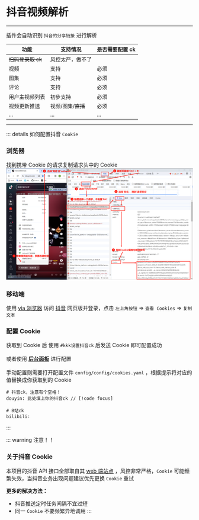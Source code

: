# 抖音视频解析

---

插件会自动识别 `抖音的分享链接` 进行解析

| 功能              | 支持情况           | 是否需要配置 ck |
| ----------------- | ------------------ | --------------- |
| ~~扫码登录取 ck~~ | 风控太严，做不了   |                 |
| 视频              | 支持               | 必须            |
| 图集              | 支持               | 必须            |
| 评论              | 支持               | 必须            |
| 用户主视频列表    | 初步支持           | 必须            |
| 视频更新推送      | 视频/图集/~~直播~~ | 必须            |
| ...               | ...                | ...             |

---

::: details 如何配置抖音 `Cookie`

### 浏览器

找到携带 Cookie 的请求复制请求头中的 Cookie
![img](../../public/intro/pic1.png)

### 移动端

使用 [via 浏览器](https://res.viayoo.com/v1/via-release-cn.apk) 访问 [抖音](https://www.douyin.com/) 网页版并登录，点击 `左上角按钮` => `查看 Cookies` => `复制文本`

### 配置 Cookie

获取到 Cookie 后 使用 `#kkk设置抖音ck` 后发送 Cookie 即可配置成功<br><br>
或者使用 [**后台面板**](../start/start.config.md) 进行配置<br><br>
手动配置则需要打开配置文件 `config/config/cookies.yaml` ，根据提示将对应的值替换成你获取到的 Cookie

```yaml{2}
# 抖音ck，注意有个空格！
douyin: 此处填上你的抖音ck // [!code focus]

# B站ck
bilibili: 
```

:::

::: warning 注意！！

### 关于抖音 Cookie

本项目的抖音 API 接口全部取自其 [web 端站点](https://www.douyin.com) ，风控非常严格，`Cookie` 可能频繁失效，当抖音业务出现问题建议优先更换 `Cookie` 重试

**更多的解决方法：**

- 抖音推送定时任务间隔不宜过短
- 同一 `Cookie` 不要频繁异地调用
  :::
